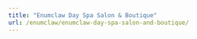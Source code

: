 ```yaml
---
title: "Enumclaw Day Spa Salon & Boutique"
url: /enumclaw/enumclaw-day-spa-salon-and-boutique/
---
```

